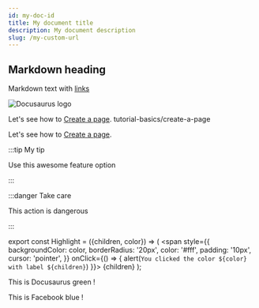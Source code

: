 ```yaml
---
id: my-doc-id
title: My document title
description: My document description
slug: /my-custom-url
---
```


## Markdown heading

Markdown text with [links](./hello.md)

![Docusaurus logo](/img/docusaurus.png)

Let's see how to [Create a page](./tutorial-basics/create-a-page).
                                  tutorial-basics/create-a-page

Let's see how to [Create a page](./create-a-page.md).

:::tip My tip

Use this awesome feature option

:::

:::danger Take care

This action is dangerous

:::


export const Highlight = ({children, color}) => (
  <span
    style={{
      backgroundColor: color,
      borderRadius: '20px',
      color: '#fff',
      padding: '10px',
      cursor: 'pointer',
    }}
    onClick={() => {
      alert(`You clicked the color ${color} with label ${children}`)
    }}>
    {children}
  </span>
);

This is <Highlight color="#25c2a0">Docusaurus green</Highlight> !

This is <Highlight color="#1877F2">Facebook blue</Highlight> !


